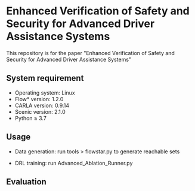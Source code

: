 # Enhanced Verification of Safety and Security for Advanced Driver Assistance Systems
This repository is for the paper "Enhanced Verification of Safety and Security for Advanced Driver Assistance Systems" 

## System requirement
- Operating system: Linux
- Flow* version: 1.2.0
- CARLA version: 0.9.14
- Scenic version: 2.1.0
- Python ≥ 3.7

## Usage

- Data generation: run tools > flowstar.py to generate reachable sets

- DRL training: run Advanced_Ablation_Runner.py

## Evaluation